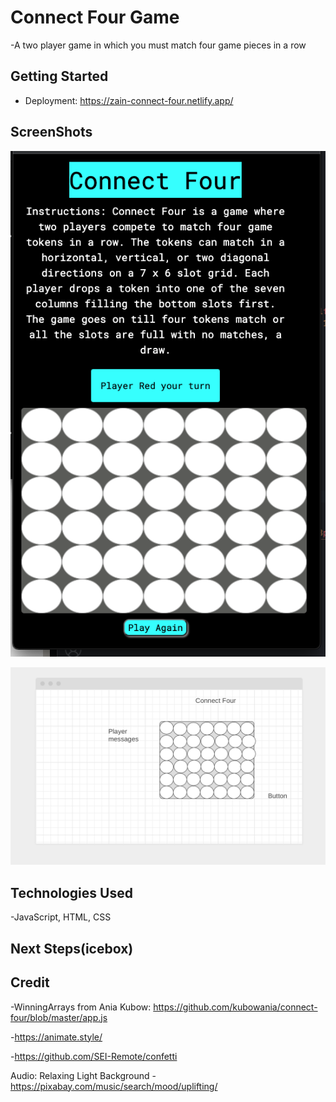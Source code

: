 # Connect Four Game
-A two player game in which you must match four game pieces in a row

## Getting Started
- Deployment: https://zain-connect-four.netlify.app/

## ScreenShots
![Ald text](./ASSETS/Connect%204-Mobile%20Display.png)

![Ald text](./ASSETS/Connect%20Four-Wireframe.png)

## Technologies Used
-JavaScript, HTML, CSS

## Next Steps(icebox)

## Credit
-WinningArrays from Ania Kubow:
https://github.com/kubowania/connect-four/blob/master/app.js

-https://animate.style/

-https://github.com/SEI-Remote/confetti

Audio:
Relaxing Light Background
-https://pixabay.com/music/search/mood/uplifting/